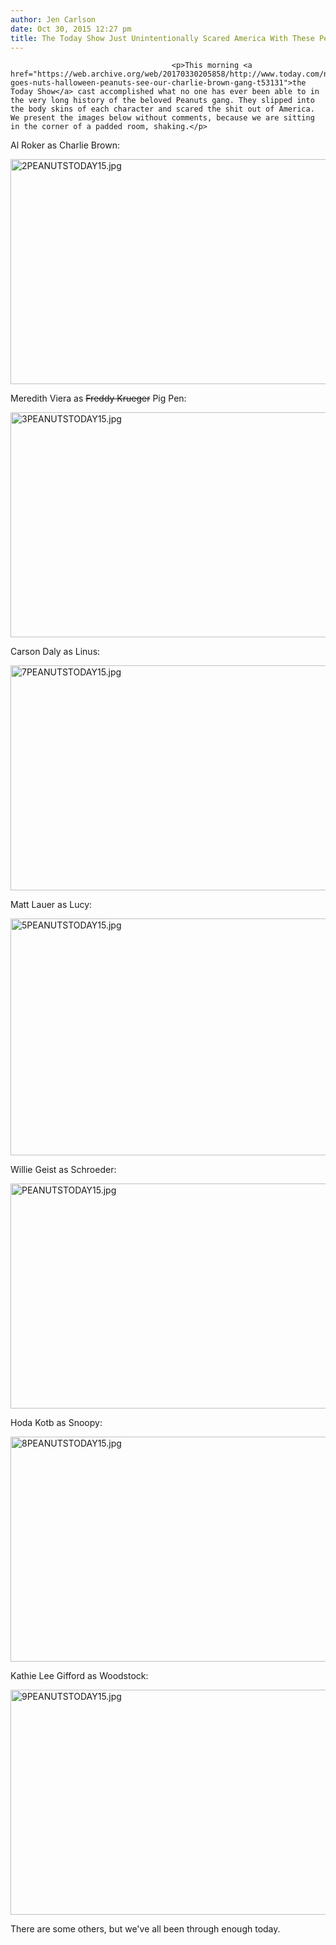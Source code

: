 ```yaml
---
author: Jen Carlson
date: Oct 30, 2015 12:27 pm
title: The Today Show Just Unintentionally Scared America With These Peanuts Costumes
---
```


	
										<p>This morning <a href="https://web.archive.org/web/20170330205858/http://www.today.com/news/today-goes-nuts-halloween-peanuts-see-our-charlie-brown-gang-t53131">the Today Show</a> cast accomplished what no one has ever been able to in the very long history of the beloved Peanuts gang. They slipped into the body skins of each character and scared the shit out of America. We present the images below without comments, because we are sitting in the corner of a padded room, shaking.</p>

<p>Al Roker as Charlie Brown:</p>

<p><span class="mt-enclosure mt-enclosure-image" style="display: inline;"> <img alt="2PEANUTSTODAY15.jpg" src="https://web.archive.org/web/20170330205858im_/http://gothamist.com/attachments/arts_jen/2PEANUTSTODAY15.jpg" width="640" height="360" class="image-none"> </span></p>

<p>Meredith Viera as <strike>Freddy Krueger</strike> Pig Pen:</p>

<p><span class="mt-enclosure mt-enclosure-image" style="display: inline;"> <img alt="3PEANUTSTODAY15.jpg" src="https://web.archive.org/web/20170330205858im_/http://gothamist.com/attachments/arts_jen/3PEANUTSTODAY15.jpg" width="640" height="360" class="image-none"> </span></p>

<p>Carson Daly as Linus: </p>

<p><span class="mt-enclosure mt-enclosure-image" style="display: inline;"> <img alt="7PEANUTSTODAY15.jpg" src="https://web.archive.org/web/20170330205858im_/http://gothamist.com/attachments/arts_jen/7PEANUTSTODAY15.jpg" width="640" height="360" class="image-none"> </span></p>

<p>Matt Lauer as Lucy:</p>

<p><span class="mt-enclosure mt-enclosure-image" style="display: inline;"> <img alt="5PEANUTSTODAY15.jpg" src="https://web.archive.org/web/20170330205858im_/http://gothamist.com/attachments/arts_jen/5PEANUTSTODAY15.jpg" width="640" height="379" class="image-none"> </span></p>

<p>Willie Geist as Schroeder:</p>

<p><span class="mt-enclosure mt-enclosure-image" style="display: inline;"> <img alt="PEANUTSTODAY15.jpg" src="https://web.archive.org/web/20170330205858im_/http://gothamist.com/attachments/arts_jen/PEANUTSTODAY15.jpg" width="640" height="360" class="image-none"> </span></p>

<p>Hoda Kotb as Snoopy: </p>

<p><span class="mt-enclosure mt-enclosure-image" style="display: inline;"> <img alt="8PEANUTSTODAY15.jpg" src="https://web.archive.org/web/20170330205858im_/http://gothamist.com/attachments/arts_jen/8PEANUTSTODAY15.jpg" width="640" height="360" class="image-none"> </span></p>

<p>Kathie Lee Gifford as Woodstock:</p>

<p><span class="mt-enclosure mt-enclosure-image" style="display: inline;"> <img alt="9PEANUTSTODAY15.jpg" src="https://web.archive.org/web/20170330205858im_/http://gothamist.com/attachments/arts_jen/9PEANUTSTODAY15.jpg" width="640" height="360" class="image-none"> </span></p>

<p>There are some others, but we&apos;ve all been through enough today.</p>					
										
									
				